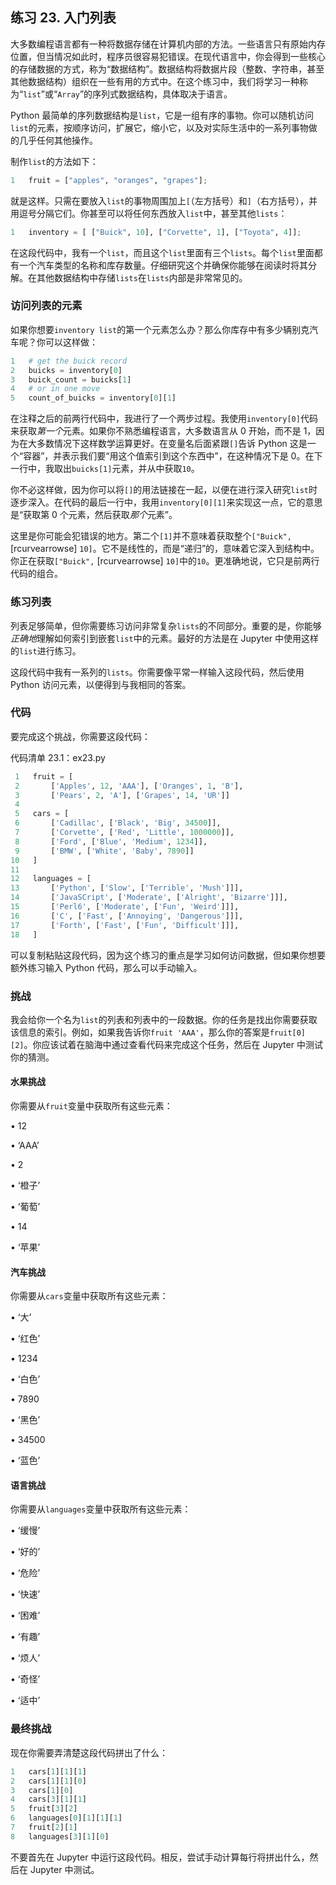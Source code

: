 ## 练习 23. 入门列表

大多数编程语言都有一种将数据存储在计算机内部的方法。一些语言只有原始内存位置，但当情况如此时，程序员很容易犯错误。在现代语言中，你会得到一些核心的存储数据的方式，称为“数据结构”。数据结构将数据片段（整数、字符串，甚至其他数据结构）组织在一些有用的方式中。在这个练习中，我们将学习一种称为“`list`”或“`Array`”的序列式数据结构，具体取决于语言。

Python 最简单的序列数据结构是`list`，它是一组有序的事物。你可以随机访问`list`的元素，按顺序访问，扩展它，缩小它，以及对实际生活中的一系列事物做的几乎任何其他操作。

制作`list`的方法如下：

```py
1   fruit = ["apples", "oranges", "grapes"];
```

就是这样。只需在要放入`list`的事物周围加上`[`（左方括号）和`]`（右方括号），并用逗号分隔它们。你甚至可以将任何东西放入`list`中，甚至其他`lists`：

```py
1   inventory = [ ["Buick", 10], ["Corvette", 1], ["Toyota", 4]];
```

在这段代码中，我有一个`list`，而且这个`list`里面有三个`lists`。每个`list`里面都有一个汽车类型的名称和库存数量。仔细研究这个并确保你能够在阅读时将其分解。在其他数据结构中存储`lists`在`lists`内部是非常常见的。

### 访问列表的元素

如果你想要`inventory list`的第一个元素怎么办？那么你库存中有多少辆别克汽车呢？你可以这样做：

```py
1   # get the buick record
2   buicks = inventory[0]
3   buick_count = buicks[1]
4   # or in one move
5   count_of_buicks = inventory[0][1]
```

在注释之后的前两行代码中，我进行了一个两步过程。我使用`inventory[0]`代码来获取*第一个*元素。如果你不熟悉编程语言，大多数语言从 0 开始，而不是 1，因为在大多数情况下这样数学运算更好。在变量名后面紧跟`[]`告诉 Python 这是一个“容器”，并表示我们要“用这个值索引到这个东西中”，在这种情况下是 0。在下一行中，我取出`buicks[1]`元素，并从中获取`10`。

你不必这样做，因为你可以将`[]`的用法链接在一起，以便在进行深入研究`list`时逐步深入。在代码的最后一行中，我用`inventory[0][1]`来实现这一点，它的意思是“获取第 0 个元素，然后获取*那个*元素”。

这里是你可能会犯错误的地方。第二个`[1]`并不意味着获取整个`["Buick",` [rcurvearrowse] `10]`。它不是线性的，而是“递归”的，意味着它深入到结构中。你正在获取`["Buick",` [rcurvearrowse] `10]`中的`10`。更准确地说，它只是前两行代码的组合。

### 练习列表

列表足够简单，但你需要练习访问非常复杂`lists`的不同部分。重要的是，你能够*正确地*理解如何索引到嵌套`list`中的元素。最好的方法是在 Jupyter 中使用这样的`list`进行练习。

这段代码中我有一系列的`lists`。你需要像平常一样输入这段代码，然后使用 Python 访问元素，以便得到与我相同的答案。

### 代码

要完成这个挑战，你需要这段代码：

代码清单 23.1：ex23.py

```py
 1   fruit = [
 2       ['Apples', 12, 'AAA'], ['Oranges', 1, 'B'],
 3       ['Pears', 2, 'A'], ['Grapes', 14, 'UR']]
 4
 5   cars = [
 6       ['Cadillac', ['Black', 'Big', 34500]],
 7       ['Corvette', ['Red', 'Little', 1000000]],
 8       ['Ford', ['Blue', 'Medium', 1234]],
 9       ['BMW', ['White', 'Baby', 7890]]
10   ]
11
12   languages = [
13       ['Python', ['Slow', ['Terrible', 'Mush']]],
14       ['JavaSCript', ['Moderate', ['Alright', 'Bizarre']]],
15       ['Perl6', ['Moderate', ['Fun', 'Weird']]],
16       ['C', ['Fast', ['Annoying', 'Dangerous']]],
17       ['Forth', ['Fast', ['Fun', 'Difficult']]],
18   ]
```

可以复制粘贴这段代码，因为这个练习的重点是学习如何访问数据，但如果你想要额外练习输入 Python 代码，那么可以手动输入。

### 挑战

我会给你一个名为`list`的列表和列表中的一段数据。你的任务是找出你需要获取该信息的索引。例如，如果我告诉你`fruit 'AAA'`，那么你的答案是`fruit[0][2]`。你应该试着在脑海中通过查看代码来完成这个任务，然后在 Jupyter 中测试你的猜测。

#### 水果挑战

你需要从`fruit`变量中获取所有这些元素：

• 12

• ‘AAA’

• 2

• ‘橙子’

• ‘葡萄’

• 14

• ‘苹果’

#### 汽车挑战

你需要从`cars`变量中获取所有这些元素：

• ‘大’

• ‘红色’

• 1234

• ‘白色’

• 7890

• ‘黑色’

• 34500

• ‘蓝色’

#### 语言挑战

你需要从`languages`变量中获取所有这些元素：

• ‘缓慢’

• ‘好的’

• ‘危险’

• ‘快速’

• ‘困难’

• ‘有趣’

• ‘烦人’

• ‘奇怪’

• ‘适中’

### 最终挑战

现在你需要弄清楚这段代码拼出了什么：

```py
1   cars[1][1][1]
2   cars[1][1][0]
3   cars[1][0]
4   cars[3][1][1]
5   fruit[3][2]
6   languages[0][1][1][1]
7   fruit[2][1]
8   languages[3][1][0]
```

不要首先在 Jupyter 中运行这段代码。相反，尝试手动计算每行将拼出什么，然后在 Jupyter 中测试。
